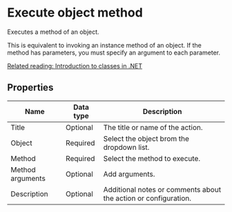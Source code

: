 # Execute object method

Executes a method of an object.

This is equivalent to invoking an instance method of an object. If the method has parameters, you must specify an argument to each parameter.

[Related reading: Introduction to classes in .NET](https://learn.microsoft.com/en-us/dotnet/csharp/fundamentals/tutorials/classes)


## Properties

| Name         | Data type       | Description                                       |
|--------------|-----------------|---------------------------------------------------|
| Title           | Optional | The title or name of the action.     |
| Object         | Required   | Select the object brom the dropdown list. |
| Method   | Required      | Select the method to execute.   |
| Method arguments  | Optional      | Add arguments.   |
| Description   | Optional | Additional notes or comments about the action or configuration. |